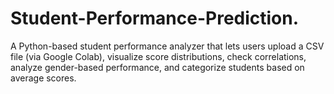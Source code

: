 # Student-Performance-Prediction.
A Python-based student performance analyzer that lets users upload a CSV file (via Google Colab), visualize score distributions, check correlations, analyze gender-based performance, and categorize students based on average scores.

